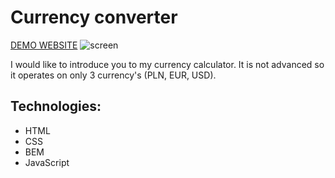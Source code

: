 # Currency converter
[DEMO WEBSITE](https://pawelwalicki.github.io/currency-converter/)
![screen](https://i.ibb.co/BGrScgc/screenshot.jpg)


I would like to introduce you to my currency calculator. It is not advanced so it operates on only 3 currency's (PLN, EUR, USD).
## Technologies:
- HTML
- CSS
- BEM
- JavaScript
